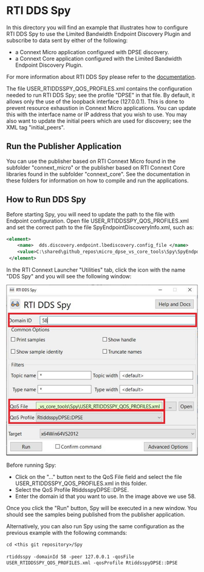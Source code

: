 # RTI DDS Spy

In this directory you will find an example that illustrates how to
configure RTI DDS Spy to use the Limited Bandwidth Endpoint Discovery
Plugin and subscribe to data sent by either of the following:

 - a Connext Micro application configured with DPSE discovery.
 - a Connext Core application configured with the Limited Bandwidth
   Endpoint Discovery Plugin.

For more information about RTI DDS Spy please refer to the [documentation](https://community.rti.com/static/documentation/connext-dds/6.1.0/doc/api/connext_dds/api_cpp/group__DDSNddsspyModule.html).

The file USER_RTIDDSSPY_QOS_PROFILES.xml contains the configuration needed to run
RTI DDS Spy; see the profile "DPSE" in that file. By default, it allows only the 
use of the loopback interface (127.0.0.1). This is done to prevent resource 
exhaustion in Connext Micro applications. You can update this with the interface 
name or IP address that you wish to use. You may also want to update the initial 
peers which are used for discovery; see the XML tag "initial_peers".


## Run the Publisher Application

You can use the publisher based on RTI Connext Micro found in
the subfolder "connext_micro" or the publisher based on RTI Connext Core 
libraries found in the subfolder "connext_core". See the documentation 
in these folders for information on how to compile and run the applications.

## How to Run DDS Spy

Before starting Spy, you will need to update the path to the file with
Endpoint configuration. Open file USER_RTIDDSSPY_QOS_PROFILES.xml and set
the correct path to the file SpyEndpointDiscoveryInfo.xml, such as:

```xml
<element>
    <name>  dds.discovery.endpoint.lbediscovery.config_file </name>
    <value>C:\shared\github_repos\micro_dpse_vs_core_tools\Spy\SpyEndpointDiscoveryInfo.xml</value>
 </element>
```

In the RTI Connext Launcher "Utilities" tab, click the icon with
the name "DDS Spy" and you will see the following window:

![spy](img/spy.jpg)

Before running Spy:

- Click on the "..." button next to the QoS File field and select the file 
  USER_RTIDDSSPY_QOS_PROFILES.xml in this folder.
- Select the QoS Profile RtiddsspyDPSE::DPSE.
- Enter the domain id that you want to use. In the image above we use 58.

Once you click the "Run" button, Spy will be executed in a new window. You should see
the samples being published from the publisher application.

Alternatively, you can also run Spy using the same configuration as the previous example
with the following commands:

```console
cd <this git repository>/Spy

rtiddsspy -domainId 58 -peer 127.0.0.1 -qosFile USER_RTIDDSSPY_QOS_PROFILES.xml -qosProfile RtiddsspyDPSE::DPSE
```
